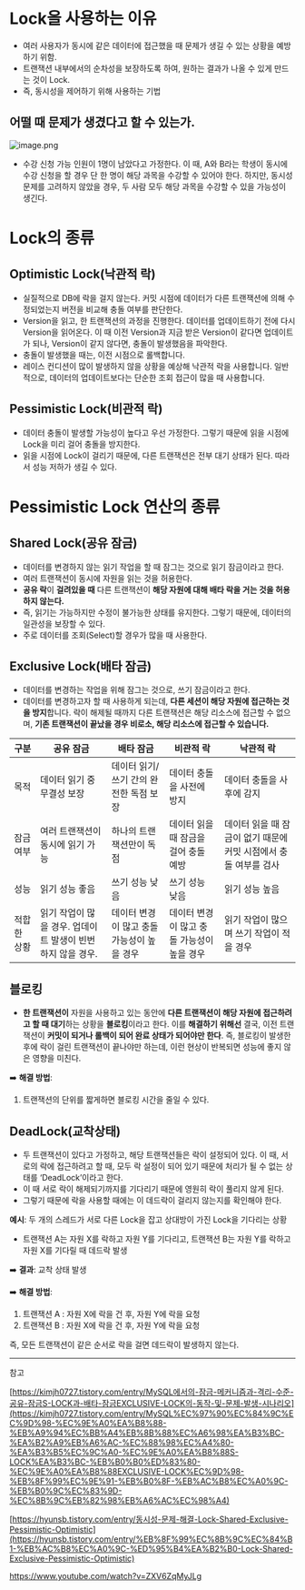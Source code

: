 # Lock을 사용하는 이유

- 여러 사용자가 동시에 같은 데이터에 접근했을 때 문제가 생길 수 있는 상황을 예방하기 위함.
- 트랜잭션 내부에서의 순차성을 보장하도록 하여, 원하는 결과가 나올 수 있게 만드는 것이 Lock.
- 즉, 동시성을 제어하기 위해 사용하는 기법

## 어떨 때 문제가 생겼다고 할 수 있는가.

![image.png](attachment:fff10a65-d442-4bcd-9d08-2b3909a51fa7:image.png)

- 수강 신청 가능 인원이 1명이 남았다고 가정한다. 이 때, A와 B라는 학생이 동시에 수강 신청을 할 경우 단 한 명이 해당 과목을 수강할 수 있어야 한다. 하지만, 동시성 문제를 고려하지 않았을 경우, 두 사람 모두 해당 과목을 수강할 수 있을 가능성이 생긴다.

# Lock의 종류

## Optimistic Lock(낙관적 락)

- 실질적으로 DB에 락을 걸지 않는다. 커밋 시점에 데이터가 다른 트랜잭션에 의해 수정되었는지 버전을 비교해 충돌 여부를 판단한다.
- Version을 읽고, 한 트랜잭션의 과정을 진행한다. 데이터를 업데이트하기 전에 다시 Version을 읽어온다. 이 때 이전 Version과 지금 받은 Version이 같다면 업데이트가 되나, Version이 같지 않다면, 충돌이 발생했음을 파악한다.
- 충돌이 발생했을 때는, 이전 시점으로 롤백합니다.
- 레이스 컨디션이 많이 발생하지 않을 상황을 예상해 낙관적 락을 사용합니다. 일반적으로, 데이터의 업데이트보다는 단순한 조회 접근이 많을 때 사용합니다.

## Pessimistic Lock(비관적 락)

- 데이터 충돌이 발생할 가능성이 높다고 우선 가정한다. 그렇기 때문에 읽을 시점에 Lock을 미리 걸어 충돌을 방지한다.
- 읽을 시점에 Lock이 걸리기 때문에, 다른 트랜잭션은 전부 대기 상태가 된다. 따라서 성능 저하가 생길 수 있다.

# Pessimistic Lock 연산의 종류

## Shared Lock(공유 잠금)

- 데이터를 변경하지 않는 읽기 작업을 할 때 잠그는 것으로 읽기 잠금이라고 한다.
- 여러 트랜잭션이 동시에 자원을 읽는 것을 허용한다.
- **공유 락**이 **걸려있을 때** 다른 트랜잭션이 **해당 자원에 대해 배타 락을 거는 것을 허용하지 않는다.**
- 즉, 읽기는 가능하지만 수정이 불가능한 상태를 유지한다. 그렇기 때문에, 데이터의 일관성을 보장할 수 있다.
- 주로 데이터를 조회(Select)할 경우가 많을 때 사용한다.

## Exclusive Lock(배타 잠금)

- 데이터를 변경하는 작업을 위해 잠그는 것으로, 쓰기 잠금이라고 한다.
- 데이터를 변경하고자 할 때 사용하게 되는데, **다른 세션이 해당 자원에 접근하는 것을 방지**합니다. 락이 해제될 때까지 다른 트랜잭션은 해당 리소스에 접근할 수 없으며, **기존 트랜잭션이 끝났을 경우 비로소, 해당 리소스에 접근할 수 있습니다.**

| 구분 | 공유 잠금 | 배타 잠금 | 비관적 락 | 낙관적 락 |
| --- | --- | --- | --- | --- |
| 목적 | 데이터 읽기 중 무결성 보장 | 데이터 읽기/쓰기 간의 완전한 독점 보장 | 데이터 충돌을 사전에 방지 | 데이터 충돌을 사후에 감지 |
| 잠금 여부 | 여러 트랜잭션이 동시에 읽기 가능 | 하나의 트랜잭션만이 독점 | 데이터 읽을 때 잠금을 걸어 충돌 예방 | 데이터 읽을 때 잠금이 없기 때문에 커밋 시점에서 충돌 여부를 검사 |
| 성능 | 읽기 성능 좋음 | 쓰기 성능 낮음 | 쓰기 성능 낮음 | 읽기 성능 높음 |
| 적합한 상황 | 읽기 작업이 많을 경우. 업데이트 발생이 빈번하지 않을 경우. | 데이터 변경이 많고 충돌 가능성이 높을 경우 | 데이터 변경이 많고 충돌 가능성이 높을 경우 | 읽기 작업이 많으며 쓰기 작업이 적을 경우 |

## 블로킹

- **한 트랜잭션이** 자원을 사용하고 있는 동안에 **다른 트랜잭션이 해당 자원에 접근하려고 할 때 대기**하는 상황을 **블로킹**이라고 한다. 이를 **해결하기 위해선** 결국, 이전 트랜잭션이 **커밋이 되거나 롤백이 되어 완료 상태가 되어야만 한다**. 즉, 블로킹이 발생한 후에 락이 걸린 트랜잭션이 끝나야만 하는데, 이런 현상이 반복되면 성능에 좋지 않은 영향을 미친다.

➡️ **해결 방법**: 

1. 트랜잭션의 단위를 짧게하면 블로킹 시간을 줄일 수 있다.

## DeadLock(교착상태)

- 두 트랜잭션이 있다고 가정하고, 해당 트랜잭션들은 락이 설정되어 있다. 이 때, 서로의 락에 접근하려고 할 때, 모두 락 설정이 되어 있기 때문에 처리가 될 수 없는 상태를 ‘DeadLock’이라고 한다.
- 이 때 서로 락이 해제되기까지를 기다리기 때문에 영원히 락이 풀리지 않게 된다.
- 그렇기 때문에 락을 사용할 때에는 이 데드락이 걸리지 않는지를 확인해야 한다.

**예시**: 두 개의 스레드가 서로 다른 Lock을 잡고 상대방이 가진 Lock을 기다리는 상황

- 트랜잭션 A는 자원 X를 락하고 자원 Y를 기다리고, 트랜잭션 B는 자원 Y를 락하고 자원 X를 기다릴 때 데드락 발생

➡️ **결과**: 교착 상태 발생 

➡️ **해결 방법**:

1. 트랜잭션 A : 자원 X에 락을 건 후, 자원 Y에 락을 요청
2. 트랜잭션 B : 자원 X에 락을 건 후, 자원 Y에 락을 요청

즉, 모든 트랜잭션이 같은 순서로 락을 걸면 데드락이 발생하지 않는다.

---

참고

[https://kimjh0727.tistory.com/entry/MySQL에서의-잠금-메커니즘과-격리-수준-공유-잠금S-LOCK과-배타-잠금EXCLUSIVE-LOCK의-동작-및-문제-발생-시나리오](https://kimjh0727.tistory.com/entry/MySQL%EC%97%90%EC%84%9C%EC%9D%98-%EC%9E%A0%EA%B8%88-%EB%A9%94%EC%BB%A4%EB%8B%88%EC%A6%98%EA%B3%BC-%EA%B2%A9%EB%A6%AC-%EC%88%98%EC%A4%80-%EA%B3%B5%EC%9C%A0-%EC%9E%A0%EA%B8%88S-LOCK%EA%B3%BC-%EB%B0%B0%ED%83%80-%EC%9E%A0%EA%B8%88EXCLUSIVE-LOCK%EC%9D%98-%EB%8F%99%EC%9E%91-%EB%B0%8F-%EB%AC%B8%EC%A0%9C-%EB%B0%9C%EC%83%9D-%EC%8B%9C%EB%82%98%EB%A6%AC%EC%98%A4)

[https://hyunsb.tistory.com/entry/동시성-문제-해결-Lock-Shared-Exclusive-Pessimistic-Optimistic](https://hyunsb.tistory.com/entry/%EB%8F%99%EC%8B%9C%EC%84%B1-%EB%AC%B8%EC%A0%9C-%ED%95%B4%EA%B2%B0-Lock-Shared-Exclusive-Pessimistic-Optimistic)

https://www.youtube.com/watch?v=ZXV6ZqMyJLg
